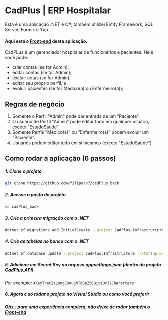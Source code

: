 # CadPlus | ERP Hospitalar

Esta é uma aplicação .NET e C#; também utilizei Entity Framework, SQL Server, Formik e Yup.

#### Aqui está o [Front-end](https://github.com/filiperv7/cadPlus_front) desta aplicação.

CadPLus é um gerenciador hospitalar de funcionários e pacientes. Nele você pode:
- criar contas (se for Admin);
- editar contas (se for Admin);
- excluir cotas (se for Admin);
- editar seu próprio perfil; e
- evoluir pacientes (se for Médico(a) ou Enfermeiro(a));

## Regras de negócio
1. Somente o Perfil "Admin" pode dar entrada de um "Paciente".
3. O usuário de Perfil "Admin" pode editar tudo em qualquer usuário, exceto "EstadoSaude".
4. Somente Perfis "Médico(a)" ou "Enfermeiro(a)" podem evoluir um "Paciente".
5. Usuários podem editar tudo em si mesmos (exceto "EstadoSaude").

## Como rodar a aplicação (6 passos)
##### 1. Clone o projeto
```bash
git clone https://github.com/filiperv7/cadPlus_back
```

##### 2. Acesse a pasta do projeto
```bash
cd cadPlus_back
```

##### 3. Crie a primeira migração com o .NET
```bash
dotnet ef migrations add InitialCreate --project CadPlus.Infrastructure --startup-project CadPlus.API
```

##### 4. Crie as tabelas no banco com o .NET
```bash
dotnet ef database update --project CadPlus.Infrastructure --startup-project CadPlus.API
```

##### 5. Adicione um _Secret Key_ no arquivo appsettings.json (dentro do projeto CadPlus.API)
_Por exemplo:_ ```AKeyThatIsLongEnoughToBe256BitsOr32Characters!```

##### 6. Agora é só rodar o projeto no Visual Studio ou como você preferir
##### Obs.: para uma experiência completa, não deixe de rodar também o [Front-end](https://github.com/filiperv7/cadPlus_front)
